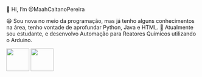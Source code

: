 👋 Hi, I’m @MaahCaitanoPereira

😄 Sou nova no meio da programação, mas já tenho alguns conhecimentos na área, tenho vontade de aprofundar Python, Java e HTML.
🔭 Atualmente sou estudante, e desenvolvo Automação para Reatores Químicos utilizando o Arduino.


<img src="https://assets.stickpng.com/images/5f5233ea2437d00004e35779.png" width="60" height="60"/> <img src="http://1.bp.blogspot.com/-_iKnq7EWvvs/ViAbj4sgaiI/AAAAAAAAABM/T1SuytFLUs0/s1600/tumblr_inline_nuzslgdZSi1tcgidk_1280.jpg" width="60" height="60"/>

<!---
MaahCaitanoPereira/MaahCaitanoPereira is a ✨ special ✨ repository because its `README.md` (this file) appears on your GitHub profile.
You can click the Preview link to take a look at your changes.
--->
